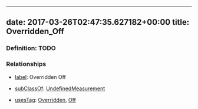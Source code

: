 
---
date: 2017-03-26T02:47:35.627182+00:00
title: Overridden_Off
---
### Definition: TODO

### Relationships

* [label](http://www.w3.org/2000/01/rdf-schema#label): Overridden Off

* [subClassOf](http://www.w3.org/2000/01/rdf-schema#subClassOf): [UndefinedMeasurement](https://brickschema.org/schema/1.0/Brick#UndefinedMeasurement)

* [usesTag](https://brickschema.org/schema/1.0/BrickFrame#usesTag): [Overridden](https://brickschema.org/schema/1.0/BrickTag#Overridden), [Off](https://brickschema.org/schema/1.0/BrickTag#Off)
